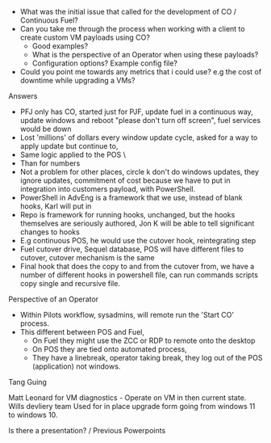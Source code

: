 - What was the initial issue that called for the development of CO / Continuous Fuel?
- Can you take me through the process when working with a client to create custom VM payloads using CO?
	- Good examples?
	- What is the perspective of an Operator when using these payloads?
	- Configuration options? Example config file?
- Could you point me towards any metrics that i could use? e.g the cost of downtime while upgrading a VMs?

Answers
+ PFJ only has CO, started just for PJF, update fuel in a continuous way, update windows and reboot "please don't turn off screen", fuel services would be down
+ Lost 'millions' of dollars every window update cycle, asked for a way to apply update but continue to,
+ Same logic applied to the POS \
+ Than for numbers
+ Not a problem for other places, circle k don't do windows updates, they ignore updates, commitment of cost because we have to put in integration into customers payload, with PowerShell.
+ PowerShell in AdvEng is a framework that we use, instead of blank hooks, Karl will put in
+ Repo is framework for running hooks, unchanged, but the hooks themselves are seriously authored, Jon K will be able to tell significant changes to hooks
+ E.g continuous POS, he would use the cutover hook, reintegrating step 
+ Fuel cutover drive, Sequel database, POS will have different files to cutover, cutover mechanism is the same
+ Final hook that does the copy to and from the cutover from, we have a number of different hooks in powershell file, can run commands scripts copy single and recursive file.


Perspective of an Operator
- Within Pilots workflow, sysadmins, will remote run the 'Start CO' process.
- This different between POS and Fuel, 
	- On Fuel they might use the ZCC or RDP to remote onto the desktop
	- On POS they are tied onto automated process, 
	- They have a linebreak, operator taking break, they log out of the POS (application) not windows.

Tang Guing

Matt Leonard for VM diagnostics - Operate on VM in then current state. Wills devliery team
Used for in place upgrade form going from windows 11 to windows 10.


Is there a presentation? / Previous Powerpoints